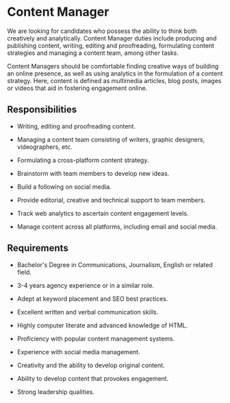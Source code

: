# Content Manager

We are looking for candidates who possess the ability to think both creatively and analytically. Content Manager duties include producing and publishing content, writing, editing and proofreading, formulating content strategies and managing a content team, among other tasks.

Content Managers should be comfortable finding creative ways of building an online presence, as well as using analytics in the formulation of a content strategy. Here, content is defined as multimedia articles, blog posts, images or videos that aid in fostering engagement online.

## Responsibilities

* Writing, editing and proofreading content.

* Managing a content team consisting of writers, graphic designers, videographers, etc.

* Formulating a cross-platform content strategy.

* Brainstorm with team members to develop new ideas.

* Build a following on social media.

* Provide editorial, creative and technical support to team members.

* Track web analytics to ascertain content engagement levels.

* Manage content across all platforms, including email and social media.

## Requirements

* Bachelor's Degree in Communications, Journalism, English or related field.

* 3-4 years agency experience or in a similar role.

* Adept at keyword placement and SEO best practices.

* Excellent written and verbal communication skills.

* Highly computer literate and advanced knowledge of HTML.

* Proficiency with popular content management systems.

* Experience with social media management.

* Creativity and the ability to develop original content.

* Ability to develop content that provokes engagement.

* Strong leadership qualities.

